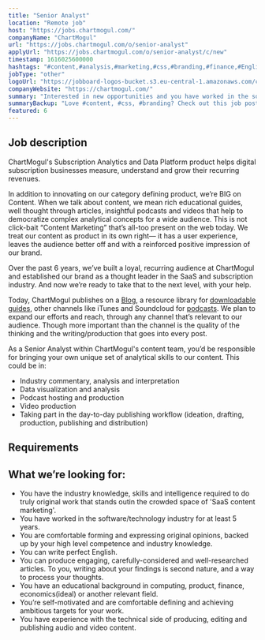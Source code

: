 ```yaml
---
title: "Senior Analyst"
location: "Remote job"
host: "https://jobs.chartmogul.com/"
companyName: "ChartMogul"
url: "https://jobs.chartmogul.com/o/senior-analyst"
applyUrl: "https://jobs.chartmogul.com/o/senior-analyst/c/new"
timestamp: 1616025600000
hashtags: "#content,#analysis,#marketing,#css,#branding,#finance,#English"
jobType: "other"
logoUrl: "https://jobboard-logos-bucket.s3.eu-central-1.amazonaws.com/chartmogul"
companyWebsite: "https://chartmogul.com/"
summary: "Interested in new opportunities and you have worked in the software/technology industry for at least 5 years? ChartMogul has a job opening for a senior analyst."
summaryBackup: "Love #content, #css, #branding? Check out this job post!"
featured: 6
---
```


## Job description

ChartMogul's Subscription Analytics and Data Platform product helps digital subscription businesses measure, understand and grow their recurring revenues.

In addition to innovating on our category defining product, we’re BIG on Content. When we talk about content, we mean rich educational guides, well thought through articles, insightful podcasts and videos that help to democratize complex analytical concepts for a wide audience. This is not click-bait “Content Marketing” that’s all-too present on the web today. We treat our content as product in its own right— it has a user experience, leaves the audience better off and with a reinforced positive impression of our brand.

Over the past 6 years, we’ve built a loyal, recurring audience at ChartMogul and established our brand as a thought leader in the SaaS and subscription industry. And now we’re ready to take that to the next level, with your help.

Today, ChartMogul publishes on a [Blog](http://blog.chartmogul.com), a resource library for [downloadable guides](http://chartmogul.com/resources), other channels like iTunes and Soundcloud for [podcasts](https://itunes.apple.com/us/podcast/saas-open-mic/id1067803742?mt=2). We plan to expand our efforts and reach, through any channel that’s relevant to our audience. Though more important than the channel is the quality of the thinking and the writing/production that goes into every post.

As a Senior Analyst within ChartMogul's content team, you’d be responsible for bringing your own unique set of analytical skills to our content. This could be in:

*   Industry commentary, analysis and interpretation
*   Data visualization and analysis
*   Podcast hosting and production
*   Video production
*   Taking part in the day-to-day publishing workflow (ideation, drafting, production, publishing and distribution)

## Requirements

## What we’re looking for:

*   You have the industry knowledge, skills and intelligence required to do truly original work that stands outin the crowded space of 'SaaS content marketing'.
*   You have worked in the software/technology industry for at least 5 years.
*   You are comfortable forming and expressing original opinions, backed up by your high level competence and industry knowledge.
*   You can write perfect English.
*   You can produce engaging, carefully-considered and well-researched articles. To you, writing about your findings is second nature, and a way to process your thoughts.
*   You have an educational background in computing, product, finance, economics(ideal) or another relevant field.
*   You’re self-motivated and are comfortable defining and achieving ambitious targets for your work.
*   You have experience with the technical side of producing, editing and publishing audio and video content.
